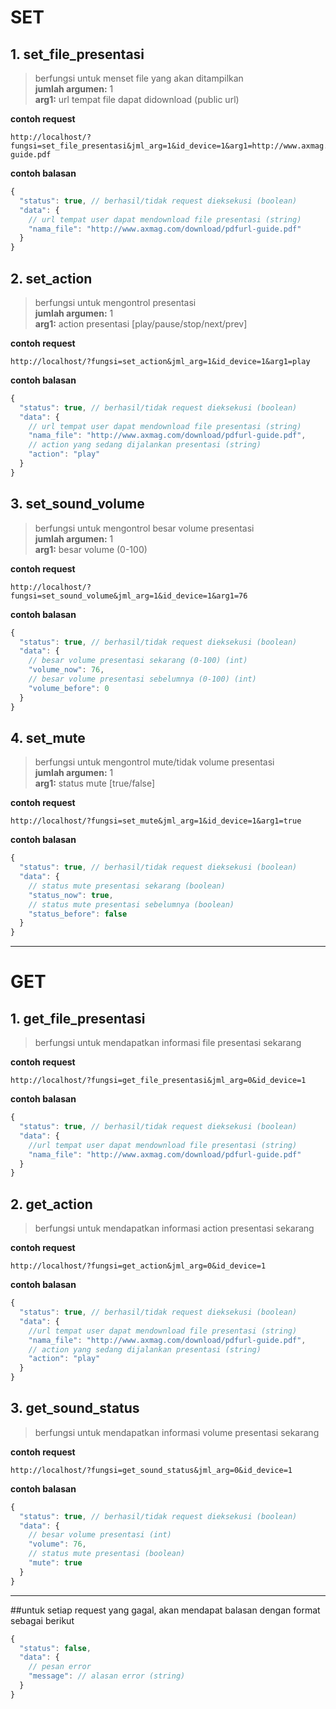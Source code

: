 # SET
## 1. set_file_presentasi
>berfungsi untuk menset file yang akan ditampilkan  
>**jumlah argumen:** 1  
>**arg1:** url tempat file dapat didownload (public url)

**contoh request**
```
http://localhost/?fungsi=set_file_presentasi&jml_arg=1&id_device=1&arg1=http://www.axmag.com/download/pdfurl-guide.pdf
```

**contoh balasan**
```javascript
{
  "status": true, // berhasil/tidak request dieksekusi (boolean)
  "data": {
    // url tempat user dapat mendownload file presentasi (string)
    "nama_file": "http://www.axmag.com/download/pdfurl-guide.pdf"
  }
}
```

## 2. set_action
>berfungsi untuk mengontrol presentasi  
>**jumlah argumen:** 1  
>**arg1:** action presentasi [play/pause/stop/next/prev]

**contoh request**
```
http://localhost/?fungsi=set_action&jml_arg=1&id_device=1&arg1=play
```

**contoh balasan**
```javascript
{
  "status": true, // berhasil/tidak request dieksekusi (boolean)
  "data": {
    // url tempat user dapat mendownload file presentasi (string)
    "nama_file": "http://www.axmag.com/download/pdfurl-guide.pdf",
    // action yang sedang dijalankan presentasi (string)
    "action": "play"
  }
}
```

## 3. set_sound_volume
>berfungsi untuk mengontrol besar volume presentasi  
>**jumlah argumen:** 1  
>**arg1:** besar volume (0-100)

**contoh request**
```
http://localhost/?fungsi=set_sound_volume&jml_arg=1&id_device=1&arg1=76
```

**contoh balasan**
```javascript
{
  "status": true, // berhasil/tidak request dieksekusi (boolean)
  "data": {
    // besar volume presentasi sekarang (0-100) (int)
    "volume_now": 76,
    // besar volume presentasi sebelumnya (0-100) (int)
    "volume_before": 0
  }
}
```

## 4. set_mute
>berfungsi untuk mengontrol mute/tidak volume presentasi  
>**jumlah argumen:** 1  
>**arg1:** status mute [true/false]

**contoh request**
```
http://localhost/?fungsi=set_mute&jml_arg=1&id_device=1&arg1=true
```

**contoh balasan**
```javascript
{
  "status": true, // berhasil/tidak request dieksekusi (boolean)
  "data": {
    // status mute presentasi sekarang (boolean)
    "status_now": true,
    // status mute presentasi sebelumnya (boolean)
    "status_before": false
  }
}
```
---
# GET
## 1. get_file_presentasi
>berfungsi untuk mendapatkan informasi file presentasi sekarang  

**contoh request**
```
http://localhost/?fungsi=get_file_presentasi&jml_arg=0&id_device=1
```

**contoh balasan**
```javascript
{
  "status": true, // berhasil/tidak request dieksekusi (boolean)
  "data": {
    //url tempat user dapat mendownload file presentasi (string)
    "nama_file": "http://www.axmag.com/download/pdfurl-guide.pdf"
  }
}
```

## 2. get_action
>berfungsi untuk mendapatkan informasi action presentasi sekarang  

**contoh request**
```
http://localhost/?fungsi=get_action&jml_arg=0&id_device=1
```

**contoh balasan**
```javascript
{
  "status": true, // berhasil/tidak request dieksekusi (boolean)
  "data": {
    //url tempat user dapat mendownload file presentasi (string)
    "nama_file": "http://www.axmag.com/download/pdfurl-guide.pdf",
    // action yang sedang dijalankan presentasi (string)
    "action": "play"
  }
}
```

## 3. get_sound_status
>berfungsi untuk mendapatkan informasi volume presentasi sekarang  

**contoh request**
```
http://localhost/?fungsi=get_sound_status&jml_arg=0&id_device=1
```

**contoh balasan**
```javascript
{
  "status": true, // berhasil/tidak request dieksekusi (boolean)
  "data": {
    // besar volume presentasi (int)
    "volume": 76,
    // status mute presentasi (boolean)
    "mute": true
  }
}
```
---
##untuk setiap request yang gagal, akan mendapat balasan dengan format sebagai berikut
```javascript
{
  "status": false,
  "data": {
    // pesan error
    "message": // alasan error (string)
  }
}
```
